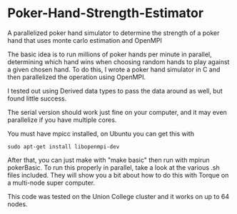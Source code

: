 Poker-Hand-Strength-Estimator
=============================

A parallelized poker hand simulator to determine the strength of a poker hand that uses monte carlo estimation and OpenMPI

The basic idea is to run millions of poker hands per minute in parallel, determining which hand wins when choosing
random hands to play against a given chosen hand. To do this, I wrote a poker hand simulator in C and then parallelized
the operation using OpenMPI.

I tested out using Derived data types to pass the data around as well, but found little success.

The serial version should work just fine on your computer, and it may even parallelize if you have multiple cores.

You must have mpicc installed, on Ubuntu you can get this with 

    sudo apt-get install libopenmpi-dev
    
After that, you can just make with "make basic" then run with mpirun pokerBasic.
To run this properly in parallel, take a look at the various .sh files included. They will show you a bit about how
to do this with Torque on a multi-node super computer.

This code was tested on the Union College cluster and it works on up to 64 nodes.
